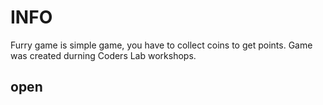 # INFO
Furry game is simple game, you have to collect coins to get points.
Game was created durning Coders Lab workshops.

## open
